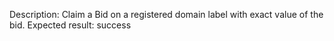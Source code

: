 Description: Claim a Bid on a registered domain label with exact value of the bid.
Expected result: success